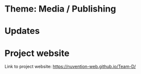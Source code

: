 # Theme: Media / Publishing

# Updates

# Project website
Link to project website: https://nuvention-web.github.io/Team-D/